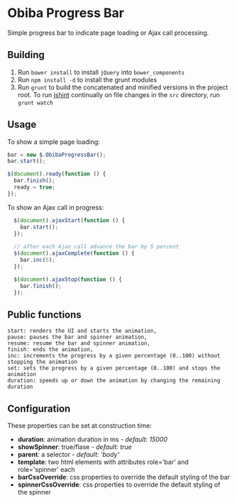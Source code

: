 # Obiba Progress Bar

Simple progress bar to indicate page loading or Ajax call processing.

## Building

1. Run `bower install` to install `jQuery` into `bower_components`
2. Run `npm install -d` to install the grunt modules
3. Run `grunt` to build the concatenated and minified versions in the project root. To run [jshint](http://www.jshint.com) continually on file changes in the `src` directory, run `grunt watch`

## Usage

To show a simple page loading:
```javascript
bar = new $.ObibaProgressBar();
bar.start();

$(document).ready(function () {
  bar.finish();
  ready = true;
});
```

To show an Ajax call in progress:
```javascript
  $(document).ajaxStart(function () {
    bar.start();
  });
  
  // after each Ajax call advance the bar by 5 percent 
  $(document).ajaxComplete(function () {
    bar.inc(5);
  });

  $(document).ajaxStop(function () {
    bar.finish();
  });
```
## Public functions
    start: renders the UI and starts the animation,
    pause: pauses the bar and spinner animation,
    resume: resume the bar and spinner animation,
    finish: ends the animation,
    inc: increments the progress by a given percentage (0..100) without stopping the animation
    set: sets the progress by a given percentage (0..100) and stops the animation
    duration: speeds up or down the animation by changing the remaining duration
    
## Configuration 

These properties can be set at construction time:

- **duration**: animation duration in ms - *default: 15000*
- **showSpinner**: true/flase - *default: true*
- **parent**: a selector - *default: 'body'* 
- **template**: two html elements with attributes role='bar' and role='spinner' each
- **barCssOverride**: css properties to override the default styling of the bar
- **spinnerCssOverride**: css properties to override the default styling of the spinner

